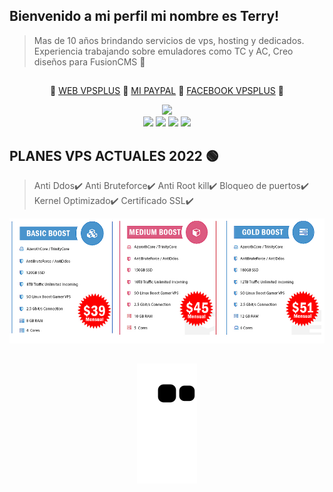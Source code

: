 ## Bienvenido a mi perfil mi nombre es Terry!
> Mas de 10 años brindando servicios de vps, hosting y dedicados. Experiencia trabajando sobre emuladores como TC y AC, Creo diseños para FusionCMS 🚀
## 
<p align="center">
  💠
  <a href="https://www.vps-plus.net/index.php">WEB VPSPLUS</a>
  💠
  <a href="https://www.paypal.me/ClownedX">MI PAYPAL</a>
  💠
  <a href="https://www.facebook.com/vpsplusboostgamers">FACEBOOK VPSPLUS</a>
  💠
</p>
<div align="center">
  <a href="https://github.com/ClownedDev">
  <img height="180em" src="https://github-readme-stats.vercel.app/api?username=ClownedDev&show_icons=true&theme=dracula&include_all_commits=true&count_private=true"/>
</div>
<div align="center">
  <a href="https://www.youtube.com/c/ClownedGaming" target="_blank"><img src="https://img.shields.io/badge/YouTube-FF0000?style=for-the-badge&logo=youtube&logoColor=white" target="_blank"></a>
  <a href="https://www.instagram.com/clownedgaming/" target="_blank"><img src="https://img.shields.io/badge/-Instagram-%23E4405F?style=for-the-badge&logo=instagram&logoColor=white" target="_blank"></a>
 	<a href="https://www.twitch.tv/xxclownedxx" target="_blank"><img src="https://img.shields.io/badge/Twitch-9146FF?style=for-the-badge&logo=twitch&logoColor=white" target="_blank"></a>
 <a href="https://discord.gg/vECY9ZCkGN" target="_blank"><img src="https://img.shields.io/badge/Discord-7289DA?style=for-the-badge&logo=discord&logoColor=white" target="_blank"></a> 
</div>

## 

## PLANES VPS ACTUALES 2022 🟢
> Anti Ddos✔️ Anti Bruteforce✔️ Anti Root kill✔️ Bloqueo de puertos✔️ Kernel Optimizado✔️ Certificado SSL✔️
  
<div align="center">
<img height="200em" img src="https://github.com/ClownedDev/ClownedDev/blob/master/newplanwow.jpg?raw=true" alt="WoW-Guerrero">
</div>
  
##   
<div align="center">

![Snake animation](https://github.com/ClownedDev/ClownedDev/blob/output/github-contribution-grid-snake.svg)

</div>
